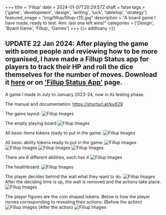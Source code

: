 +++
title = 'Fillup'
date = 2024-01-07T20:29:57Z
draft = false
tags = ['game', 'development', 'design', 'writing', 'luck', 'tabletop', 'strategy']
featured_image = "img/fillup/fillup-(11).jpg"
description = "A board game I have made, ready to test. Aim: last one left wins!"
categories = ['Design', 'Board Game', 'Fillup', 'Games']
+++
{{< addtoany >}} 
## UPDATE 22 Jan 2024: After playing the game with some people and reviewing how to be more organised, I have made a Fillup Status app for players to track their HP and roll the dice themselves for the number of moves. Download it [here](/posts/fillup-status-app) or on ['Fillup Status App'](/posts/fillup-status-app) page.

A game I made in July to January 2023-24, now in its testing phase.

The manual and documentation: https://shorturl.at/kuX29


The game layout:
![Fillup Images](/img/fillup/fillup-(11).jpg)

The empty playing board
![Fillup Images](/img/fillup/fillup-(2).jpg)

All basic items tokens ready to put in the game:
![Fillup Images](/img/fillup/fillup-(9).jpg)

All basic ability tokens ready to put in the game:
![Fillup Images](/img/fillup/fillup-(8).jpg)
![Fillup Images](/img/fillup/fillup-(7).jpg)
![Fillup Images](/img/fillup/fillup-(6).jpg)
![Fillup Images](/img/fillup/fillup-(5).jpg)

There are 8 different abilities, each has 4
![Fillup Images](/img/fillup/fillup-(4).jpg)

The healthboard:
![Fillup Images](/img/fillup/fillup-(3).jpg)


The player decides behind the wall what they want to do.
![Fillup Images](/img/fillup/fillup-(12).jpg)
After the deciding time is up, the wall is removed and the actions take place.
![Fillup Images](/img/fillup/fillup-(13).jpg)

The player figures are the coin shaped tokens.
Below is how the player moves corresponding to revealing their actions: (Before the action)
![Fillup Images](/img/fillup/fillup-(1).jpg)
(After the action)
![Fillup Images](/img/fillup/fillup-(14).jpg)